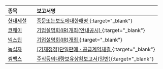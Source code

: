 | **종목** |      |**보고서명** |
| :------- | :--- |:----------- |
| [현대제철](/004020/#dart) | | [풍문또는보도에대한해명              ](https://dart.fss.or.kr/dsaf001/main.do?rcpNo=20250822800521){:target="_blank"} |
| [코웨이](/021240/#dart) | | [기업설명회(IR)개최(안내공시)              ](https://dart.fss.or.kr/dsaf001/main.do?rcpNo=20250822800518){:target="_blank"} |
| [넥스틴](/348210/#dart) | | [기업설명회(IR)개최              ](https://dart.fss.or.kr/dsaf001/main.do?rcpNo=20250822900496){:target="_blank"} |
| [녹십자](/006280/#dart) | | [[기재정정]단일판매ㆍ공급계약체결              ](https://dart.fss.or.kr/dsaf001/main.do?rcpNo=20250822800434){:target="_blank"} |
| [젬백스](/082270/#dart) | | [주식등의대량보유상황보고서(일반)](https://dart.fss.or.kr/dsaf001/main.do?rcpNo=20250822000365){:target="_blank"} |